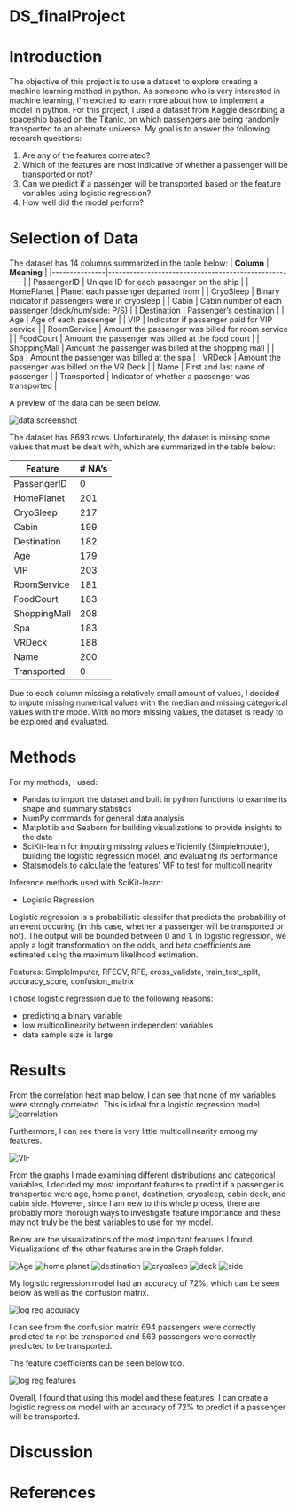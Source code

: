 # DS_finalProject


# Introduction
The objective of this project is to use a dataset to explore creating a machine learning method in python. As someone who is very interested in machine learning, I'm excited to learn more about how to implement a model in python. For this project, I used a dataset from Kaggle describing a spaceship based on the Titanic, on which passengers are being randomly transported to an alternate universe. My goal is to answer the following research questions:
1. Are any of the features correlated?
2. Which of the features are most indicative of whether a passenger will be transported or not?
3. Can we predict if a passenger will be transported based on the feature variables using logistic regression?
4. How well did the model perform?

# Selection of Data
The dataset has 14 columns summarized in the table below:
| **Column**        | **Meaning**                                      |
|---------------|------------------------------------------------------|
| PassengerID   | Unique ID for each passenger on the ship             |
| HomePlanet    | Planet each passenger departed from                  |
| CryoSleep     | Binary indicator if passengers were in cryosleep     |
| Cabin         | Cabin number of each passenger (deck/num/side: P/S)  |
| Destination   | Passenger’s destination                              |
| Age           | Age of each passenger                                |
| VIP           | Indicator if passenger paid for VIP service          |
| RoomService   | Amount the passenger was billed for room service     |
| FoodCourt     | Amount the passenger was billed at the food court    |
| ShoppingMall  | Amount the passenger was billed at the shopping mall |
| Spa           | Amount the passenger was billed at the spa           |
| VRDeck        | Amount the passenger was billed on the VR Deck       |
| Name          | First and last name of passenger                     |
| Transported   | Indicator of whether a passenger was transported     |

A preview of the data can be seen below.

![data screenshot](./Graph/spaceship_titanic.png)

The dataset has 8693 rows. Unfortunately, the dataset is missing some values that must be dealt with, which are summarized in the table below:

| **Feature**       | **# NA’s** |
|---------------|--------|
| PassengerID   | 0      |
| HomePlanet    | 201    |
| CryoSleep     | 217    |
| Cabin         | 199    |
| Destination   | 182    |
| Age           | 179    |
| VIP           | 203    |
| RoomService   | 181    |
| FoodCourt     | 183    |
| ShoppingMall  | 208    |
| Spa           | 183    |
| VRDeck        | 188    |
| Name          | 200    |
| Transported   | 0      |

Due to each column missing a relatively small amount of values, I decided to impute missing numerical values with the median and missing categorical values with the mode. With no more missing values, the dataset is ready to be explored and evaluated. 

# Methods

For my methods, I used: 
- Pandas to import the dataset and built in python functions to examine its shape and summary statistics
- NumPy commands for general data analysis
- Matplotlib and Seaborn for building visualizations to provide insights to the data
- SciKit-learn for imputing missing values efficiently (SimpleImputer), building the logistic regression model, and evaluating its performance
- Statsmodels to calculate the features' VIF to test for multicollinearity

Inference methods used with SciKit-learn:
- Logistic Regression

Logistic regression is a probabilistic classifer that predicts the probability of an event occuring (in this case, whether a passenger will be transported or not). The output will be bounded between 0 and 1. In logistic regression, we apply a logit transformation on the odds, and beta coefficients are estimated using the maximum likelihood estimation. 

Features: SimpleImputer, RFECV, RFE, cross_validate, train_test_split, accuracy_score, confusion_matrix

I chose logistic regression due to the following reasons:
- predicting a binary variable
- low multicollinearity between independent variables
- data sample size is large

# Results

From the correlation heat map below, I can see that none of my variables were strongly correlated. This is ideal for a logistic regression model.
![correlation](./Graph/correlation_heatmap.png)

Furthermore, I can see there is very little multicollinearity among my features.

![VIF](./Graph/VIF_table.png)

From the graphs I made examining different distributions and categorical variables, I decided my most important features to predict if a passenger is transported were age, home planet, destination, cryosleep, cabin deck, and cabin side. However, since I am new to this whole process, there are probably more thorough ways to investigate feature importance and these may not truly be the best variables to use for my model. 

Below are the visualizations of the most important features I found. Visualizations of the other features are in the Graph folder.

![Age](./Graph/passengers_age.png)
![home planet](./Graph/home_planet_transported.png)
![destination](./Graph/destination_transported.png)
![cryosleep](./Graph/cryosleep_transported.png)
![deck](./Graph/cabin_deck_transported.png)
![side](./Graph/side_transported.png)

My logistic regression model had an accuracy of 72%, which can be seen below as well as the confusion matrix. 

![log reg accuracy](./Graph/log_regression_accuracy_metrics.png)

I can see from the confusion matrix 694 passengers were correctly predicted to not be transported and 563 passengers were correctly predicted to be transported.

The feature coefficients can be seen below too.

![log reg features](./Graph/log_regression_feature_coefficients.png)

Overall, I found that using this model and these features, I can create a logistic regression model with an accuracy of 72% to predict if a passenger will be transported. 

# Discussion




# References
